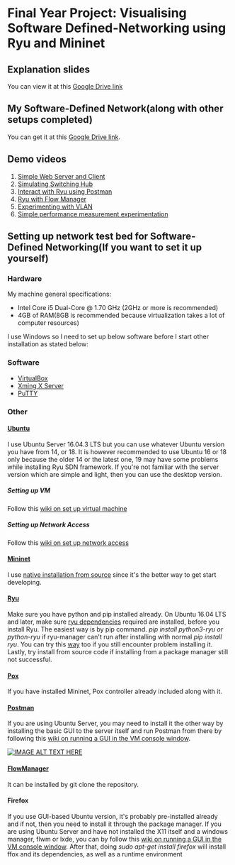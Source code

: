 # Final Year Project: Visualising Software Defined-Networking using Ryu and Mininet

## Explanation slides
You can view it at this [Google Drive link](https://drive.google.com/file/d/1-Y2Dm2jJJi_xTyYHcp-0HjGHjkUTdzNx/view?usp=sharing)

## My Software-Defined Network(along with other setups completed)
You can get it at this [Google Drive link](https://drive.google.com/file/d/1-biQrQG8MhXaX6VorSlmGy73LYzEw2DN/view?usp=sharing).

## Demo videos
1. [Simple Web Server and Client](https://drive.google.com/file/d/1-2x9P_S8ENII0ebv8rNZXTGJJN821pCn/view?usp=sharing)
2. [Simulating Switching Hub](https://drive.google.com/file/d/1-Jwpa_zM4bTpd0A5qErpwvrHhG1s2-oH/view?usp=sharing)
3. [Interact with Ryu using Postman](https://drive.google.com/drive/folders/103odq5cu5m8F4rEcoqq1UBuiXXfbV3t_?usp=sharing)
4. [Ryu with Flow Manager](https://drive.google.com/drive/folders/1-qKCp7tPDSw1XyXv0CKIRcZGD4vJZs56?usp=sharing)
5. [Experimenting with VLAN](https://drive.google.com/drive/folders/1-ioIH_r7RlPOqjDWDSgKFZR8YrC0rdso?usp=sharing)
6. [Simple performance measurement experimentation](https://drive.google.com/file/d/1-FfxqqrOPyv2RLDwuQZpkrcBLWKX1Md0/view?usp=sharing)

## Setting up network test bed for Software-Defined Networking(If you want to set it up yourself)

### Hardware
My machine general specifications: 
- Intel Core i5 Dual-Core @ 1.70 GHz (2GHz or more is recommended)
- 4GB of RAM(8GB is recommended because virtualization takes a lot of computer resources)

I use Windows so I need to set up below software before I start other installation as stated below:

### Software

* [VirtualBox](https://www.virtualbox.org/wiki/Downloads)
* [Xming X Server](https://sourceforge.net/projects/xming/)
* [PuTTY](https://www.chiark.greenend.org.uk/~sgtatham/putty/latest.html)

### Other
#### [Ubuntu](https://ubuntu.com/download/desktop)
I use Ubuntu Server 16.04.3 LTS but you can use whatever Ubuntu version you have from 14, or 18. It is however recommended to use Ubuntu 16 or 18 only because the older 14 or the latest one, 19 may have some problems while installing Ryu SDN framework. If you're not familiar with the server version which are simple and light, then you can use the desktop version.

##### __Setting up VM__
Follow this [wiki on set up virtual machine](https://github.com/mininet/openflow-tutorial/wiki/Set-up-Virtual-Machine#Finish_VM_Setup)

##### __Setting up Network Access__
Follow this [wiki on set up network access](https://github.com/mininet/openflow-tutorial/wiki/Set-up-Virtual-Machine#Set_Up_Network_Access)

#### [Mininet](http://mininet.org/)
I use [native installation from source](http://mininet.org/download/#option-2-native-installation-from-source) since it's the better way to get start developing.

#### [Ryu](https://osrg.github.io/ryu/)
Make sure you have python and pip installed already. On Ubuntu 16.04 LTS and later, make sure [ryu dependencies](https://ryu.readthedocs.io/en/latest/getting_started.html#prerequisites) required are installed,  before you install Ryu. The easiest way is by pip command. _pip install python3-ryu or python-ryu_ if ryu-manager can't run after installing with normal _pip install ryu_. You can try this [way](https://github.com/andrew-miao/study_sdn/tree/master/install) too if you still encounter problem installing it. Lastly, try install from source code if installing from a package manager still not successful.

#### [Pox](https://github.com/noxrepo/pox)
If you have installed Mininet, Pox controller already included along with it.

#### [Postman](https://www.getpostman.com/downloads/)
If you are using Ubuntu Server, you may need to install it the other way by installing the basic GUI to the server itself and run Postman from there by following this [wiki on running a GUI in the VM console window](https://github.com/mininet/openflow-tutorial/wiki/Set-up-Virtual-Machine#Alternative_Run_a_GUI_in_the_VM_console_window).

[![IMAGE ALT TEXT HERE](http://img.youtube.com/vi/gEyu8nnDYyo/0.jpg)](http://www.youtube.com/watch?v=gEyu8nnDYyo) 


#### [FlowManager](https://github.com/martimy/flowmanager)
It can be installed by git clone the repository.

#### Firefox
If you use GUI-based Ubuntu version, it's probably pre-installed already and if not, then you need to install it through the package manager. If you are using Ubuntu Server and have not installed the X11 itself and a windows manager, flwm or lxde, you can by follow this [wiki on running a GUI in the VM console window](https://github.com/mininet/openflow-tutorial/wiki/Set-up-Virtual-Machine#Alternative_Run_a_GUI_in_the_VM_console_window). After that, doing _sudo apt-get install firefox_ will install ffox and its dependencies, as well as a runtime environment
